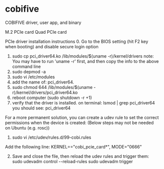 # cobifive
COBIFIVE driver, user app, and binary

M.2 PCIe card
Quad PCIe card

PCIe driver installation instructions
0. Go to the BIOS setting (hit F2 key when booting) and disable secure login option
1. sudo cp pci_driver64.ko /lib/modules/$(uname -r)/kernel/drivers
note: You may have to run 'uname -r' first, and then copy the info to the above command line
2. sudo depmod -a
3. sudo vi /etc/modules
4. add the name of: pci_driver64.  
5. sudo chmod 644 /lib/modules/$(uname -r)/kernel/drivers/pci_driver64.ko
6. reboot computer (sudo shutdown -r +1)
7. verify that the driver is installed. on terminal: lsmod | grep pci_driver64
you should see: pci_driver64

For a more permanent solution, you can create a udev rule to set the correct permissions when the device is created:
(Below steps may not be needed on Ubuntu (e.g. rosc))

1. sudo vi /etc/udev/rules.d/99-cobi.rules

Add the following line:
KERNEL=="cobi_pcie_card*", MODE="0666"

2. Save and close the file, then reload the udev rules and trigger them:
sudo udevadm control --reload-rules
sudo udevadm trigger

